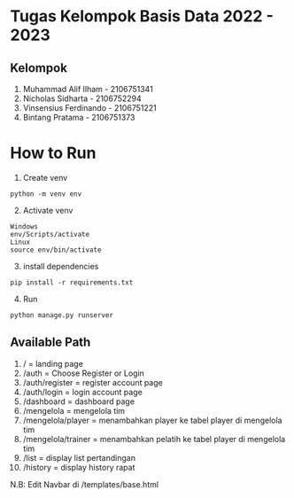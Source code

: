 # Tugas Kelompok Basis Data 2022 - 2023

## Kelompok
1. Muhammad Alif Ilham - 2106751341
2. Nicholas Sidharta - 2106752294
3. Vinsensius Ferdinando - 2106751221
4. Bintang Pratama - 2106751373

# How to Run
1. Create venv
```
python -m venv env
```

2. Activate venv
```
Windows
env/Scripts/activate
Linux
source env/bin/activate
```

3. install dependencies
```
pip install -r requirements.txt
```

4. Run
```
python manage.py runserver
```

## Available Path
1. / = landing page
2. /auth = Choose Register or Login
3. /auth/register = register account page
4. /auth/login = login account page
5. /dashboard = dashboard page
6. /mengelola = mengelola tim
7. /mengelola/player = menambahkan player ke tabel player di mengelola tim
8. /mengelola/trainer = menambahkan pelatih ke tabel player di mengelola tim
9. /list = display list pertandingan
10. /history = display history rapat

N.B: Edit Navbar di /templates/base.html
